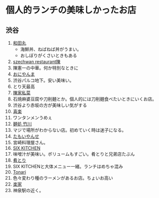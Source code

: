 # 個人的ランチの美味しかったお店

## 渋谷

1. [和田丸](https://tabelog.com/tokyo/A1303/A130301/13002065/)
    - 海鮮丼、ねばねば丼がうまい。
    - おしぼりがくさいときもある
3. [szechwan restaurant陳](https://www.tokyuhotels.co.jp/cerulean-h/restaurant/chen/index.html)
  1. 陳憲一の中華。何か特別なときに
5. [おにやんま](https://shibuya.parco.jp/shop/detail/?cd=025855)
  1. 渋谷パルコ地下。安い美味い。
  2. とり天最高
7. [陳家私菜](https://chin-z.com)
  1. 石焼麻婆豆腐や刀削麺とか。個人的には刀削麺食べたいときにいくお店。
  2. 渋谷より赤坂の方が美味しい気がする
9. [喜楽](https://tabelog.com/tokyo/A1303/A130301/13001705/)
  1. ワンタンメンうめぇ
11. [麺処 竹川](https://tabelog.com/tokyo/A1303/A130301/13178370/)
  1. マジで場所がわからない店。初めていく時は迷子になる。 
13. [たもいやんせ](https://tabelog.com/tokyo/A1303/A130301/13001717/)
  1. 宮崎料理屋さん。
15. [SIX KITCHEN](https://tabelog.com/tokyo/A1303/A130301/13214471/)
  1. 味噌汁が美味い。ボリュームもすごい。肴とりと兄弟店たぶん
17. [肴とり](https://tabelog.com/tokyo/A1303/A130301/13198186/)
  1. SIX KITCHENと大体メニュー一緒。ランチはめちゃ混み
19. [Tonari](https://tabelog.com/tokyo/A1303/A130301/13196746/)
  1. 色々変わり種のラーメンがあるお店。ちょいお高い
21. [楽家](https://tabelog.com/tokyo/A1303/A130301/13054099/)
  1. 神泉駅の近く。
